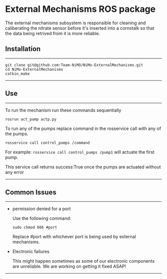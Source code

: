 
# External Mechanisms ROS package

The external mechanisms subsystem is responsible for cleaning and caliberating the nitrate sensor before it's inserted into a cornstalk so that the data being retrived from it is more reliable.

## Installation
***
```
git clone git@github.com:Team-NiMO/NiMo-ExternalMechanisms.git
cd NiMo-ExternalMechanisms
catkin_make
```

***

## Use
***
To run the mechanism run these commands sequentially

`rosrun act_pump actp.py`

To run any of the pumps replace command in the rosservice call with any of the pumps.

`rosservice call control_pumps /command`

For example: `rosservice call control_pumps /pump1` will actuate the first pump.

This service call returns success:True once the pumps are actuated without any error

***

## Common Issues
***
* permission denied for a port
  
  Use the following command:
  
  `sudo chmod 666 #port`
  
  Replace #port with whichever port is being used by external mechanisms.
  
* Electronic failures
  
  This might happen sometimes as some of our electronic components are unreliable. We are working on getting it fixed ASAP!
*** 
